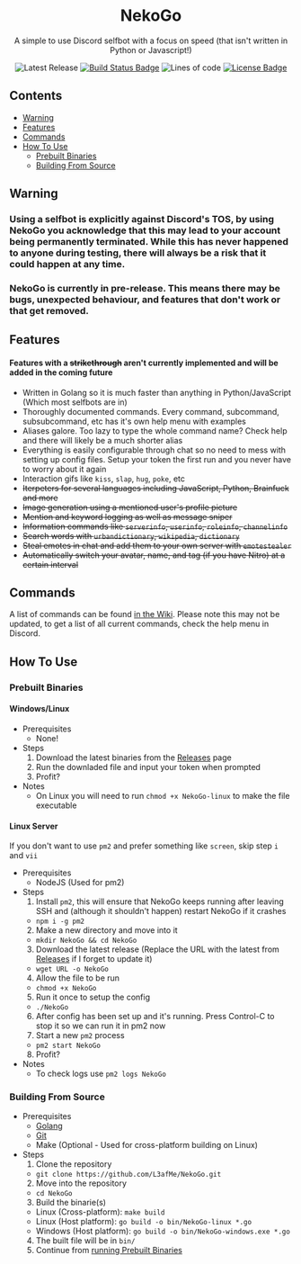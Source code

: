 <div align="center">
    <h1>NekoGo</h1>
    <p>A simple to use Discord selfbot with a focus on speed (that isn't written in Python or Javascript!)</p>
    <p>
        <a><img alt="Latest Release" src="https://img.shields.io/github/v/release/L3afMe/NekoGo?color=%23bd93f9&include_prereleases&style=for-the-badge"></a>
        <a href="https://github.com/L3afMe/NekoGo/actions?query=workflow%3A%22Go+Build%22"><img alt="Build Status Badge" src="https://img.shields.io/github/workflow/status/L3afMe/NekoGo/Go%20Build/master?color=%23bd93f9&style=for-the-badge"></a>
        <img alt="Lines of code" src="https://img.shields.io/tokei/lines/github/L3afMe/NekoGo?color=%23bd93f9&style=for-the-badge">
        <a href="https://github.com/L3afMe/NekoGo/blob/master/LICENSE"><img alt="License Badge" src="https://img.shields.io/github/license/L3afMe/NekoGo?color=%23bd93f9&style=for-the-badge"></a>
    </div>
</div>

## Contents
- [Warning](#warning)
- [Features](#features)
- [Commands](#commands)
- [How To Use](#how-to-use)
  - [Prebuilt Binaries](#prebuilt-binaries)
  - [Building From Source](#building-from-source)

## Warning
### Using a selfbot is explicitly against Discord's TOS, by using NekoGo you acknowledge that this may lead to your account being permanently terminated. While this has never happened to anyone during testing, there will always be a risk that it could happen at any time.

### NekoGo is currently in pre-release. This means there may be bugs, unexpected behaviour, and features that don't work or that get removed.

## Features
#### Features with a ~~strikethrough~~ aren't currently implemented and will be added in the coming future
- Written in Golang so it is much faster than anything in Python/JavaScript (Which most selfbots are in)
- Thoroughly documented commands. Every command, subcommand, subsubcommand, etc has it's own help menu with examples
- Aliases galore. Too lazy to type the whole command name? Check help and there will likely be a much shorter alias
- Everything is easily configurable through chat so no need to mess with setting up config files. Setup your token the first run and you never have to worry about it again
- Interaction gifs like `kiss`, `slap`, `hug`, `poke`, etc
- ~~Iterpeters for several languages including JavaScript, Python, Brainfuck and more~~
- ~~Image generation using a mentioned user's profile picture~~
- ~~Mention and keyword logging as well as message sniper~~
- ~~Information commands like `serverinfo`, `userinfo`, `roleinfo`, `channelinfo`~~
- ~~Search words with `urbandictionary`, `wikipedia`, `dictionary`~~
- ~~Steal emotes in chat and add them to your own server with `emotestealer`~~
- ~~Automatically switch your avatar, name, and tag (if you have Nitro) at a certain interval~~

## Commands
A list of commands can be found [in the Wiki](https://github.com/L3afMe/NekoGo/wiki/Commands). Please note this may not be updated, to get a list of all current commands, check the help menu in Discord.

## How To Use
### Prebuilt Binaries
#### Windows/Linux
- Prerequisites
  - None!
- Steps
  1) Download the latest binaries from the [Releases](https://github.com/L3afMe/NekoGo/releases) page
  2) Run the downladed file and input your token when prompted
  3) Profit?
- Notes
  - On Linux you will need to run `chmod +x NekoGo-linux` to make the file executable

#### Linux Server
If you don't want to use `pm2` and prefer something like `screen`, skip step `i` and `vii`

- Prerequisites
  - NodeJS (Used for pm2)
- Steps
  1) Install `pm2`, this will ensure that NekoGo keeps running after leaving SSH and (although it shouldn't happen) restart NekoGo if it crashes
    - `npm i -g pm2`
  2) Make a new directory and move into it
    - `mkdir NekoGo && cd NekoGo`
  3) Download the latest release (Replace the URL with the latest from [Releases](https://github.com/L3afMe/NekoGo/releases) if I forget to update it)
    - `wget URL -o NekoGo`
  4) Allow the file to be run
    - `chmod +x NekoGo`
  5) Run it once to setup the config
    - `./NekoGo`
  6) After config has been set up and it's running. Press Control-C to stop it so we can run it in pm2 now
  7) Start a new `pm2` process
    - `pm2 start NekoGo`
  8) Profit?
- Notes
  - To check logs use `pm2 logs NekoGo`

### Building From Source
- Prerequisites
  - [Golang](https://golang.org/doc/install)
  - [Git](https://git-scm.com/downloads)
  - Make (Optional - Used for cross-platform building on Linux)
- Steps
  1) Clone the repository
    - `git clone https://github.com/L3afMe/NekoGo.git`
  2) Move into the repository
    - `cd NekoGo`
  3) Build the binarie(s)
    - Linux (Cross-platform): `make build`
    - Linux (Host platform): `go build -o bin/NekoGo-linux *.go`
    - Windows (Host platform): `go build -o bin/NekoGo-windows.exe *.go`
  4) The built file will be in `bin/`
  5) Continue from [running Prebuilt Binaries](#prebuilt-binaries)
